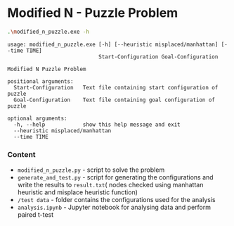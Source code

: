 # Modified N - Puzzle Problem


```bash
.\modified_n_puzzle.exe -h
```
```
usage: modified_n_puzzle.exe [-h] [--heuristic misplaced/manhattan] [--time TIME]
                             Start-Configuration Goal-Configuration

Modified N Puzzle Problem

positional arguments:
  Start-Configuration   Text file containing start configuration of puzzle
  Goal-Configuration    Text file containing goal configuration of puzzle

optional arguments:
  -h, --help            show this help message and exit
  --heuristic misplaced/manhattan
  --time TIME
```

### Content
* `modified_n_puzzle.py` - script to solve the problem 
* `generate_and_test.py` - script for generating the configurations 
                           and write the results to `result.txt`( nodes checked using manhattan heuristic and misplace heuristic function) 
* `/test data` - folder contains the configurations used for the analysis
* `analysis.ipynb` - Jupyter notebook for analysing data and perform paired t-test